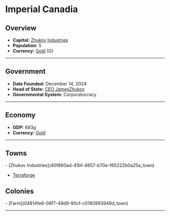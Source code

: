 <!--UNDEDITED FILE, remove this entire line if this file has been edited!-->
# <!--NAME-->Imperial Canadia<!--NAME-->

## Overview

- **Capital:** <!--CAPITAL_LINK-->[Zhukov Industries](40f860ad-41bf-4857-b70e-f65222b0a25a_town)<!--CAPITAL_LINK-->
- **Population:** <!--POPULATION-->5<!--POPULATION-->
- **Currency:** <!--CURRENCY_LINK-->[Gold](Gold_currency)<!--CURRENCY_LINK--> (<!--CURRENCY_ABV-->G<!--CURRENCY_ABV-->)

---

## Government

- **Date Founded:** <!--FOUNDED-->December 14, 2024<!--FOUNDED-->
- **Head of State:** <!--LEADER_TITLE_LINK-->[CEO JamesZhukov](JamesZhukov_user)<!--LEADER_TITLE_LINK-->
- **Governmental System:** <!--GOVERNMENT-->Corporatocracy<!--GOVERNMENT-->

---

## Economy

- **GDP:** <!--GDP-->693g<!--GDP-->
- **Currency:** <!--CURRENCY_LINK-->[Gold](Gold_currency)<!--CURRENCY_LINK-->

---

## Towns

<!--TOWNS-->- [Zhukov Industries](40f860ad-41bf-4857-b70e-f65222b0a25a_town)
- [Terraforge](940ed31a-d7d3-4432-a5af-0308ab7bd0ea_town)<!--TOWNS-->

## Colonies

<!--COLONIES-->- [Farm](04814fe6-08f7-49d9-90cf-c0180993949d_town)<!--COLONIES-->

---